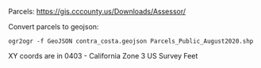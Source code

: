 Parcels: https://gis.cccounty.us/Downloads/Assessor/

Convert parcels to geojson:
```
ogr2ogr -f GeoJSON contra_costa.geojson Parcels_Public_August2020.shp
```

XY coords are in 0403 - California Zone 3 US Survey Feet
